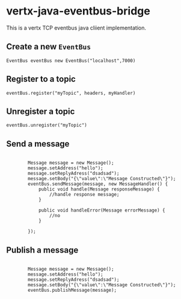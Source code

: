 # vertx-java-eventbus-bridge

This is a vertx TCP eventbus java cliient implementation.

## Create a new `EventBus`

`EventBus eventBus new EventBus("localhost",7000)`

## Register to a topic

`eventBus.register("myTopic", headers, myHandler)`

## Unregister a topic

`eventBus.unregister("myTopic")`

## Send a message

```

        Message message = new Message();
        message.setAddress("hello");
        message.setReplyAdress("dsadsad");
        message.setBody("{\"value\":\"Message Constructed\"}");
        eventBus.sendMessage(message, new MessageHandler() {
            public void handle(Message responseMessage) {
                //handle response message;
            }

            public void handleError(Message errorMessage) {
                //no
            }

        });

```

## Publish a message

```

        Message message = new Message();
        message.setAddress("hello");
        message.setReplyAdress("dsadsad");
        message.setBody("{\"value\":\"Message Constructed\"}");
        eventBus.publishMessage(message);

```
